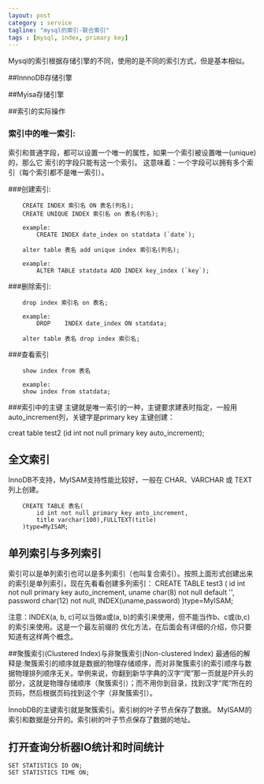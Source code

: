 ```yaml
---
layout: post
category : service
tagline: "mysql的索引-联合索引"
tags : [mysql, index, primary key]
---
```



Mysql的索引根据存储引擎的不同，使用的是不同的索引方式，但是基本相似。

##InnnoDB存储引擎

##Myisa存储引擎

##索引的实际操作

### 索引中的唯一索引:
索引和普通字段，都可以设置一个唯一的属性，如果一个索引被设置唯一(unique)的，那么它
索引的字段只能有这一个索引。
这意味着：一个字段可以拥有多个索引（每个索引都不是唯一索引）。

###创建索引:
	
		CREATE INDEX 索引名 ON 表名(列名);
		CREATE UNIQUE INDEX 索引名 on 表名(列名);
		
		example:
			CREATE INDEX date_index on statdata (`date`);

		alter table 表名 add unique index 索引名(列名);
		
		example:
			ALTER TABLE statdata ADD INDEX key_index (`key`);
	
###删除索引:

		drop index 索引名 on 表名;

		example:
			DROP 	INDEX date_index ON statdata;

		alter table 表名 drop index 索引名;

###查看索引
	
		show index from 表名

		example:
		show index from statdata;	

###索引中的主键
主键就是唯一索引的一种，主键要求建表时指定，一般用auto_increment列，关键字是primary key
主键创建：

creat table test2 (id int not null primary key auto_increment);

## 全文索引

InnoDB不支持，MyISAM支持性能比较好，一般在 CHAR、VARCHAR 或 TEXT 列上创建。

		CREATE TABLE 表名( 
    		id int not null primary key anto_increment,
    		title varchar(100),FULLTEXT(title)
		)type=MyISAM;


## 单列索引与多列索引

索引可以是单列索引也可以是多列索引（也叫复合索引）。按照上面形式创建出来的索引是单列索引，现在先看看创建多列索引：
		CREATE TABLE test3 (
		    id int not null primary key auto_increment,
		    uname char(8) not null default '',
		    password char(12) not null,
		    INDEX(uname,password)
		)type=MyISAM;

注意：INDEX(a, b, c)可以当做a或(a, b)的索引来使用，但不能当作b、c或(b,c)的索引来使用。这是一个最左前缀的 优化方法，在后面会有详细的介绍，你只要知道有这样两个概念。


##聚簇索引(Clustered Index)与非聚簇索引(Non-clustered Index)
最通俗的解释是:聚簇索引的顺序就是数据的物理存储顺序，而对非聚簇索引的索引顺序与数据物理排列顺序无关。举例来说，你翻到新华字典的汉字“爬”那一页就是P开头的部分，这就是物理存储顺序（聚簇索引）；而不用你到目录，找到汉字“爬”所在的页码，然后根据页码找到这个字（非聚簇索引）。

InnobDB的主键索引就是聚簇索引。索引树的叶子节点保存了数据。
MyISAM的索引和数据是分开的。索引树的叶子节点保存了数据的地址。


## 打开查询分析器IO统计和时间统计
		
	SET STATISTICS IO ON;
	SET STATISTICS TIME ON;		







